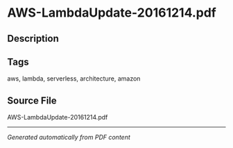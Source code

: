 # AWS-LambdaUpdate-20161214.pdf

## Description

## Tags
aws, lambda, serverless, architecture, amazon

## Source File
AWS-LambdaUpdate-20161214.pdf

---
*Generated automatically from PDF content*
